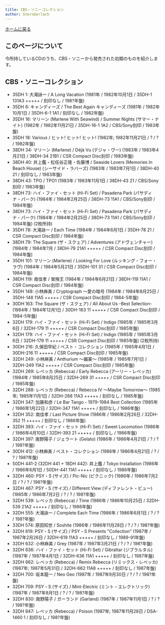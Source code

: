 ```yaml
---
title: CBS・ソニーコレクション
author: SternGerlach
---
```


<!--
 pandoc -s --filter pandoc-crossref -M "crossrefYaml=./crossref_config.yaml" -f markdown -t html5 --mathjax --css ./style.css ./cbs-sony.md -o ./cbs-sony.html
-->

[ホームに戻る](./index.html)

## このページについて

今所持しているCDのうち、CBS・ソニーから発売された初期のものを紹介します。

## CBS・ソニーコレクション

* 35DH 1: 大滝詠一 / A Long Vacation (1981年 / 1982年10月1日 / 35DH-1 131A3 +++++ / 刻印なし / 198?年盤)
* 35DH 6: キャンディーズ / The Best Again キャンディーズ (1981年 / 1982年10月1日 / 35DH-6-1 1A1 / 刻印なし / 1982年盤)
* 35DH 16: マリーン (Marlene With Seawind) / Summer Nights (サマー・ナイト) (1982年 / 1982年11月21日 / 35DH-16-1 1A2 / CBS/Sony刻印 / 1983年盤)
* 35DH 18: Various / ヒット! ヒット! ヒット! (1982年; 1982年11月21日 / ? / ? / 1982年盤)
* 38DH 34: マリーン (Marlene) / Déjà Vu (デジャ・ヴー) (1983年 / 1983年4月21日 / 38DH-34 21B1 / CSR Compact Disc刻印 / 1983年盤)
* 38DH 40: 井上鑑・松任谷正隆・佐藤博 / Seaside Lovers (Memories In Beach House) (シーサイド・ラバーズ) (1983年 / 1983年7月1日 / 38DH-40 21 / 刻印なし / 1983年盤)
* 38DH 43: TPO / TPO1 (1983年 / 1983年11月1日 / 38DH-43 21 / CBS/Sony刻印 / 1983年盤)
* 38DH 73: ハイ・ファイ・セット (Hi-Fi Set) / Pasadena Park (パサディナ・パーク) (1984年 / 1984年2月25日 / 38DH-73 11A1 / CBS/Sony刻印 / 1984年盤)
* 38DH 73: ハイ・ファイ・セット (Hi-Fi Set) / Pasadena Park (パサディナ・パーク) (1984年 / 1984年2月25日 / 38DH-73 11A1 / CBS/Sony刻印 / 1984年盤) (2枚所持)
* 35DH 78: 大滝詠一 / Each Time (1984年 / 1984年6月1日 / 35DH-78 21 / CSR Compact Disc刻印 / 1984年盤)
* 38DH 79: The Square (ザ・スクェア) / Adventures (アドヴェンチャー) (1984年 / 1984年?月 / 38DH-79 21A1 +++++ / CSR Compact Disc刻印 / 1984年盤)
* 35DH 101: マリーン (Marlene) / Looking For Love (ルッキング・フォー・ラヴ) (1984年 / 1984年5月21日 / 35DH-101 31 / CSR Compact Disc刻印 / 1984年盤)
* 38DH 119: 南佳孝 / 冒険王 (1984年 / 1984年6月21日 / 38DH-119 11A1 / CSR Compact Disc刻印 / 1984年盤)
* 35DH 148: 小林麻美 / Cryptograph 〜愛の暗号 (1984年 / 1984年8月25日 / 35DH-148 11A5 +++++ / CSR Compact Disc刻印 / 1984-5年盤)
* 30DH 163: The Square (ザ・スクェア) / All About Us -Best Selection- (1984年 / 1984年12月1日 / 30DH-163 11 +++++ / CSR Compact Disc刻印 / 1984-5年盤)
* 32DH 179: ハイ・ファイ・セット (Hi-Fi Set) / Indigo (1985年 / 1985年3月6日 / 32DH-179 11 +++++ / CSR Compact Disc刻印 / 1985年盤)
* 32DH 179: ハイ・ファイ・セット (Hi-Fi Set) / Indigo (1985年 / 1985年3月6日 / 32DH-179 11 +++++ / CSR Compact Disc刻印 / 1985年盤) (2枚所持)
* 30DH 216: 久保田早紀 / ベスト・コレクション (1985年 / 1985年4月1日 / 30DH-216 11 +++++ / CSR Compact Disc刻印 / 1985年盤)
* 32DH 249: 小林麻美 / Anthurium 〜媚薬〜 (1985年 / 1985年7月1日 / 32DH-249 11A2 +++++ / CSR Compact Disc刻印 / 1985年盤)
* 32DH 269: レベッカ (Rebecca) / Early Rebecca (アーリー・レベッカ) (1984年 / 1985年8月25日 / 32DH-269 31 +++++ / CSR Compact Disc刻印 / 1985年盤)
* 32DH 288: レベッカ (Rebecca) / Rebecca IV ～Maybe Tomorrow～ (1985年; 1985年11月1日 / 32DH-288 11A3 +++++ / 刻印なし / 1985年盤)
* 32DH 347: 加藤和彦 / Le Bar Tango - 1979-1984 Best Collection (1985年 / 1986年1月22日 / 32DH-347 11A1 +++++ / 刻印なし / 1986年盤)
* 32DH 352: 南佳孝 / Last Picture Show (1986年 / 1986年2月26日 / 32DH-352 11 +++++ / 刻印なし / 1986年盤)
* 32DH 393: ハイ・ファイ・セット (Hi-Fi Set) / Sweet Locomotion (1986年 / 1986年4月10日 / 32DH-393 21 +++++ / 刻印なし / 1986年盤)
* 32DH 397: 南野陽子 / ジェラート (Gelato) (1986年 / 1986年4月21日 / ? / ? / 198?年盤)
* 30DH 412: 小林麻美 / ベスト・コレクション (1986年 / 1986年4月21日 / ? / ? / 198?年盤)
* 50DH 441-2 (32DH 441 + 18DH 442): 井上鑑 / Tokyo Installation (1986年 / 1986年6月1日 / 50DH-441 11A1 +++++ / 刻印なし / 1986年盤)
* 32DH 460: PSY・S (サイズ) / Pic-Nic (ピクニック) (1986年 / 1986年7月2日 / ? / ? / 198?年盤)
* 32DH 467: PSY・S (サイズ) / Different View (ディファレント・ビュー) (1985年 / 1986年7月2日 / ? / ? / 198?年盤)
* 32DH 539: レベッカ (Rebecca) / Time (1986年 / 1986年10月25日 / 32DH-539 21A2 +++++ / 刻印なし / 1986年盤)
* 32DH 555: 大滝詠一 / Complete Each Time (1986年 / 1986年6月1日 / ? / ? / 198?年盤)
* 33DH 574: 原田知世 / Soshite (1986年 / 1986年11月28日 / ? / ? / 198?年盤)
* 32DH 619: PSY・S (サイズ) / PSY・S Presents "Collection" (1987年 / 1987年2月26日 / 32DH-619 11A3 +++++ / 刻印なし / 1989-91年盤)
* 32DH 632: 小林麻美 / Grey (1987年 / 1987年3月21日 / ? / ? / 198?年盤)
* 32DH 636: ハイ・ファイ・セット (Hi-Fi Set) / Gibraltar (ジブラルタル) (1987年 / 1987年4月1日 / 32DH-636 11A1 +++++ / 刻印なし / 1987年盤)
* 32DH 662: レベッカ (Rebecca) / Remix Rebecca (リミックス・レベッカ) (1987年; 1987年5月31日 / 32DH-662 11A8 +++++ / 刻印なし / 1987年盤)
* 32DH 700: 坂本龍一 / Neo Geo (1987年 / 1987年9月30日 / ? / ? / 198?年盤)
* 32DH 709: PSY・S (サイズ) / Mint-Electric (ミント・エレクトリック) (1987年 / 1987年8月1日 / ? / ? / 198?年盤)
* 32DH 830: 南野陽子 / ガーランド (Garland) (1987年 / 1987年11月1日 / ? / ? / 198?年盤)
* 32DH 847: レベッカ (Rebecca) / Poison (1987年; 1987年11月28日 / DSA-1460 1 / 刻印なし / 198?年盤)

